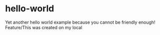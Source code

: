 # hello-world
Yet another hello world example because you cannot be friendly enough!
Feature/This was created on my local 
